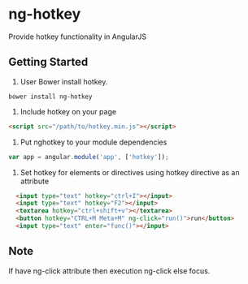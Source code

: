 ng-hotkey
======

Provide hotkey functionality in AngularJS

## Getting Started

1. User Bower install hotkey.
  ```
  bower install ng-hotkey
  ```
1. Include hotkey on your page

  ```html
  <script src="/path/to/hotkey.min.js"></script>
  ```
1. Put nghotkey to your module dependencies

  ```javascript
  var app = angular.module('app', ['hotkey']);
  ```
1. Set hotkey for elements or directives using hotkey directive as an attribute

  ```html
    <input type="text" hotkey="ctrl+I"></input>
    <input type="text" hotkey="F2"></input>
    <textarea hotkey="ctrl+shift+v"></textarea>
    <button hotkey="CTRL+M Meta+M" ng-click="run()">run</button>
    <input type="text" enter="func()"></input>
  ```

## Note

If have ng-click attribute then execution ng-click else focus.
